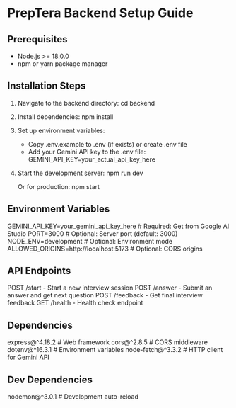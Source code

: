 # PrepTera Backend Setup Guide

## Prerequisites
- Node.js >= 18.0.0
- npm or yarn package manager

## Installation Steps

1. Navigate to the backend directory:
   cd backend

2. Install dependencies:
   npm install

3. Set up environment variables:
   - Copy .env.example to .env (if exists) or create .env file
   - Add your Gemini API key to the .env file:
     GEMINI_API_KEY=your_actual_api_key_here

4. Start the development server:
   npm run dev

   Or for production:
   npm start

## Environment Variables

GEMINI_API_KEY=your_gemini_api_key_here  # Required: Get from Google AI Studio
PORT=3000                                # Optional: Server port (default: 3000)
NODE_ENV=development                     # Optional: Environment mode
ALLOWED_ORIGINS=http://localhost:5173    # Optional: CORS origins

## API Endpoints

POST /start     - Start a new interview session
POST /answer    - Submit an answer and get next question
POST /feedback  - Get final interview feedback
GET  /health    - Health check endpoint

## Dependencies

express@^4.18.2      # Web framework
cors@^2.8.5          # CORS middleware
dotenv@^16.3.1       # Environment variables
node-fetch@^3.3.2    # HTTP client for Gemini API

## Dev Dependencies

nodemon@^3.0.1       # Development auto-reload
